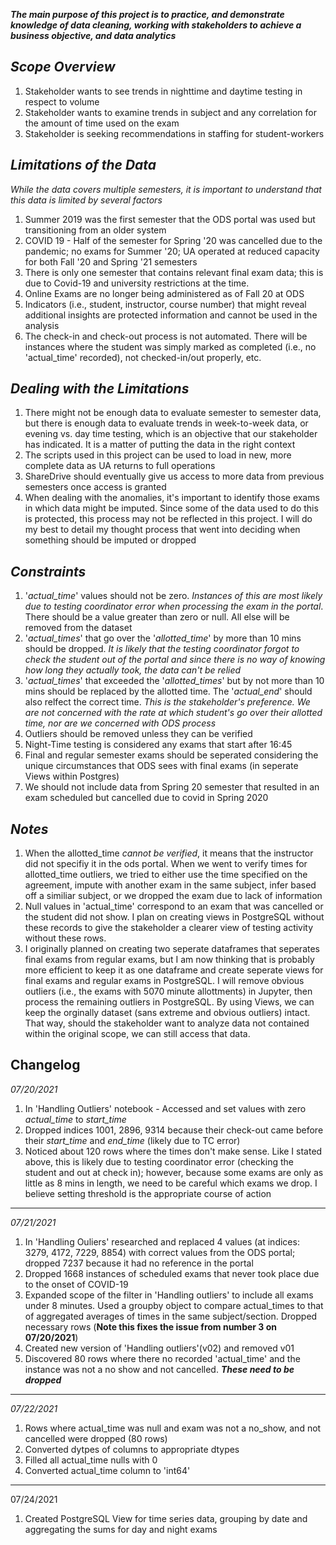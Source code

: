 ***The main purpose of this project is to practice, and demonstrate knowledge of data cleaning, working with stakeholders to achieve a business objective, and data analytics***

## *Scope Overview*

1. Stakeholder wants to see trends in nighttime and daytime testing in respect to volume
2. Stakeholder wants to examine trends in subject and any correlation for the amount of time used on the exam
3. Stakeholder is seeking recommendations in staffing for student-workers


## *Limitations of the Data*

*While the data covers multiple semesters, it is important to understand that this data is limited by several factors*

1. Summer 2019 was the first semester that the ODS portal was used but transitioning from an older system
2. COVID 19 - Half of the semester for Spring '20 was cancelled due to the pandemic; no exams for Summer '20; UA operated at reduced capacity for both Fall '20 and Spring '21 semesters
3. There is only one semester that contains relevant final exam data; this is due to Covid-19 and university restrictions at the time.
4. Online Exams are no longer being administered as of Fall 20 at ODS
5. Indicators (i.e., student, instructor, course number) that might reveal additional insights are protected information and cannot be used in the analysis
6. The check-in and check-out process is not automated. There will be instances where the student was simply marked as completed (i.e., no 'actual_time' recorded), not checked-in/out properly, etc. 

## *Dealing with the Limitations*

1. There might not be enough data to evaluate semester to semester data, but there is enough data to evaluate trends in week-to-week data, or evening vs. day time testing, which is an objective that our stakeholder has indicated. It is a matter of putting the data in the right context
2. The scripts used in this project can be used to load in new, more complete data as UA returns to full operations
3. ShareDrive should eventually give us access to more data from previous semesters once access is granted
4. When dealing with the anomalies, it's important to identify those exams in which data might be imputed. Since some of the data used to do this is protected, this process may not be reflected in this project. I will do my best to detail my thought process that went into deciding when something should be imputed or dropped

## *Constraints*

1. '*actual_time*' values should not be zero. *Instances of this are most likely due to testing coordinator error when processing the exam in the portal*. There should be a value greater than zero or null. All else will be removed from the dataset
2. '*actual_times*' that go over the '*allotted_time*' by more than 10 mins should be dropped. *It is likely that the testing coordinator forgot to check the student out of the portal and since there is no way of knowing how long they actually took, the data can't be relied*
3. '*actual_times*' that exceeded the '*allotted_times*' but by not more than 10 mins should be replaced by the allotted time. The '*actual_end*' should also relfect the correct time. *This is the stakeholder's preference. We are not concerned with the rate at which student's go over their allotted time, nor are we concerned with ODS process*
4. Outliers should be removed unless they can be verified
5. Night-Time testing is considered any exams that start after 16:45
6. Final and regular semester exams should be seperated considering the unique circumstances that ODS sees with final exams (in seperate Views within Postgres)
8. We should not include data from Spring 20 semester that resulted in an exam scheduled but cancelled due to covid in Spring 2020

## *Notes*

1. When the allotted_time *cannot be verified*, it means that the instructor did not specifiy it in the ods portal. When we went to verify times for allotted_time outliers, we tried to either use the time specified on the agreement, impute with another exam in the same subject, infer based off a similiar subject, or we dropped the exam due to lack of information
2. Null values in 'actual_time' correspond to an exam that was cancelled or the student did not show. I plan on creating views in PostgreSQL without these records to give the stakeholder a clearer view of testing activity without these rows.
4. I originally planned on creating two seperate dataframes that seperates final exams from regular exams, but I am now thinking that is probably more efficient to keep it as one dataframe and create seperate views for final exams and regular exams in PostgreSQL. I will remove obvious outliers (i.e., the exams with 5070 minute allottments) in Jupyter, then process the remaining outliers in PostgreSQL. By using Views, we can keep the orginally dataset (sans extreme and obvious outliers) intact. That way, should the stakeholder want to analyze data not contained within the original scope, we can still access that data.

## Changelog
*07/20/2021*
1. In 'Handling Outliers' notebook - Accessed and set values with zero *actual_time* to *start_time*
2. Dropped indices 1001, 2896, 9314 because their check-out came before their *start_time* and *end_time* (likely due to TC error)
3. Noticed about 120 rows where the times don't make sense. Like I stated above, this is likely due to testing coordinator error (checking the student and out at check in); however, because some exams are only as little as 8 mins in length, we need to be careful which exams we drop. I believe setting threshold is the appropriate course of action
***
*07/21/2021*
1. In 'Handling Ouliers' researched and replaced 4 values (at indices: 3279, 4172, 7229, 8854) with correct values from the ODS portal; dropped 7237 because it had no reference in the portal
2. Dropped 1668 instances of scheduled exams that never took place due to the onset of COVID-19
3. Expanded scope of the filter in 'Handling outliers' to include all exams under 8 minutes. Used a groupby object to compare actual_times to that of aggregated averages of times in the same subject/section. Dropped necessary rows (**Note this fixes the issue from number 3 on 07/20/2021**)
4. Created new version of 'Handling outliers'(v02) and removed v01
5. Discovered 80 rows where there no recorded 'actual_time' and the instance was not a no show and not cancelled. ***These need to be dropped***
***
*07/22/2021*
1. Rows where actual_time was null and exam was not a no_show, and not cancelled were dropped (80 rows)
2. Converted dytpes of columns to appropriate dtypes
3. Filled all actual_time nulls with 0
4. Converted actual_time column to 'int64'

***
07/24/2021
1. Created PostgreSQL View for time series data, grouping by date and aggregating the sums for day and night exams
